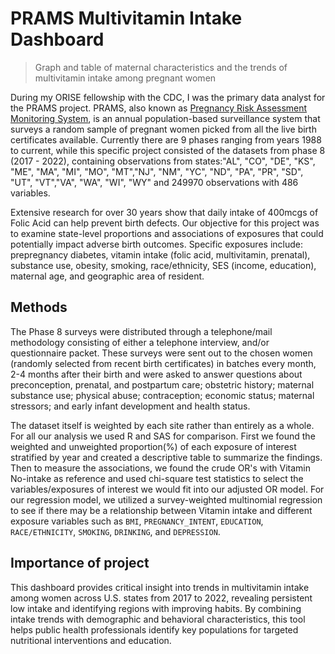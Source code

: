 # PRAMS Multivitamin Intake Dashboard

> Graph and table of maternal characteristics and the trends of multivitamin intake among pregnant women

During my ORISE fellowship with the CDC, I was the primary data analyst for the PRAMS project. PRAMS, also known as [Pregnancy Risk Assessment Monitoring System](https://www.cdc.gov/prams/php/methodology/index.html), is an annual population-based surveillance system that surveys a random sample of pregnant women picked from all the live birth certificates available. Currently there are 9 phases ranging from years 1988 to current, while this specific project consisted of the datasets from phase 8 (2017 - 2022), containing observations from states:"AL", "CO", "DE", "KS", "ME", "MA", "MI", "MO", "MT","NJ", "NM", "YC", "ND", "PA", "PR", "SD", "UT", "VT","VA", "WA", "WI", "WY" and 249970 observations with 486 variables.

Extensive research for over 30 years show that daily intake of 400mcgs of Folic Acid can help prevent birth defects. Our objective for this project was to examine state-level proportions and associations of exposures that could potentially impact adverse birth outcomes. Specific exposures include: prepregnancy diabetes, vitamin intake (folic acid, multivitamin, prenatal), substance use, obesity, smoking, race/ethnicity, SES (income, education), maternal age, and geographic area of resident.

## Methods

The Phase 8 surveys were distributed through a telephone/mail methodology consisting of either a telephone interview, and/or questionnaire packet. These surveys were sent out to the chosen women (randomly selected from recent birth certificates) in batches every month, 2-4 months after their birth and were asked to answer questions about preconception, prenatal, and postpartum care; obstetric history; maternal substance use; physical abuse; contraception; economic status; maternal stressors; and early infant development and health status.

The dataset itself is weighted by each site rather than entirely as a whole. For all our analysis we used R and SAS for comparison. First we found the weighted and unweighted proportion(%) of each exposure of interest stratified by year and created a descriptive table to summarize the findings. Then to measure the associations, we found the crude OR's with Vitamin No-intake as reference and used chi-square test statistics to select the variables/exposures of interest we would fit into our adjusted OR model. For our regression model, we utilized a survey-weighted multinomial regression to see if there may be a relationship between Vitamin intake and different exposure variables such as `BMI`, `PREGNANCY_INTENT`, `EDUCATION`, `RACE/ETHNICITY`, `SMOKING`, `DRINKING`, and `DEPRESSION`.

## Importance of project

This dashboard provides critical insight into trends in multivitamin intake among women across U.S. states from 2017 to 2022, revealing persistent low intake and identifying regions with improving habits. By combining intake trends with demographic and behavioral characteristics, this tool helps public health professionals identify key populations for targeted nutritional interventions and education.
